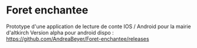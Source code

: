 # Foret enchantee
 Prototype d'une application de lecture de conte IOS / Android pour la mairie d'altkirch
 Version alpha pour android dispo : https://github.com/AndreaBeyer/Foret-enchantee/releases
